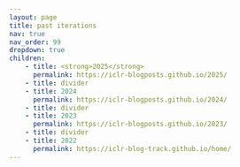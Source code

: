 ```yaml
---
layout: page
title: past iterations
nav: true
nav_order: 99
dropdown: true
children: 
    - title: <strong>2025</strong>
      permalink: https://iclr-blogposts.github.io/2025/
    - title: divider
    - title: 2024
      permalink: https://iclr-blogposts.github.io/2024/
    - title: divider
    - title: 2023
      permalink: https://iclr-blogposts.github.io/2023/
    - title: divider
    - title: 2022
      permalink: https://iclr-blog-track.github.io/home/
---
```

